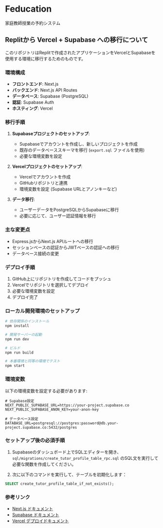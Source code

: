 # Feducation

家庭教師授業の予約システム

## Replitから Vercel + Supabase への移行について

このリポジトリはReplitで作成されたアプリケーションをVercelとSupabaseを使用する環境に移行するためのものです。

### 環境構成

- **フロントエンド**: Next.js
- **バックエンド**: Next.js API Routes
- **データベース**: Supabase (PostgreSQL)
- **認証**: Supabase Auth
- **ホスティング**: Vercel

### 移行手順

1. **Supabaseプロジェクトのセットアップ**:
   - Supabaseでアカウントを作成し、新しいプロジェクトを作成
   - 既存のデータベーススキーマを移行 (`export.sql` ファイルを使用)
   - 必要な環境変数を設定

2. **Vercelプロジェクトのセットアップ**:
   - Vercelでアカウントを作成
   - GitHubリポジトリと連携
   - 環境変数を設定 (Supabase URLとアノンキーなど)

3. **データ移行**:
   - ユーザーデータをPostgreSQLからSupabaseに移行
   - 必要に応じて、ユーザー認証情報を移行

### 主な変更点

- Express.jsからNext.js APIルートへの移行
- セッションベースの認証からJWTベースの認証への移行
- データベース接続の変更

### デプロイ手順

1. GitHub上にリポジトリを作成してコードをプッシュ
2. Vercelでリポジトリを選択してデプロイ
3. 必要な環境変数を設定
4. デプロイ完了

### ローカル開発環境のセットアップ

```bash
# 依存関係のインストール
npm install

# 開発サーバーの起動
npm run dev

# ビルド
npm run build

# 本番環境と同等の環境でテスト
npm start
```

### 環境変数

以下の環境変数を設定する必要があります:

```env
# Supabase設定
NEXT_PUBLIC_SUPABASE_URL=https://your-project.supabase.co
NEXT_PUBLIC_SUPABASE_ANON_KEY=your-anon-key

# データベース設定
DATABASE_URL=postgresql://postgres:password@db.your-project.supabase.co:5432/postgres
```

### セットアップ後の必須手順

1. Supabaseのダッシュボード上でSQLエディターを開き、`sql/migrations/create_tutor_profile_table_rpc.sql` のSQL文を実行して必要な関数を作成してください。

2. 次に以下のコマンドを実行して、テーブルを初期化します：
```sql
SELECT create_tutor_profile_table_if_not_exists();
```

### 参考リンク

- [Next.js ドキュメント](https://nextjs.org/docs)
- [Supabase ドキュメント](https://supabase.io/docs)
- [Vercel デプロイドキュメント](https://vercel.com/docs/deployments/overview)
